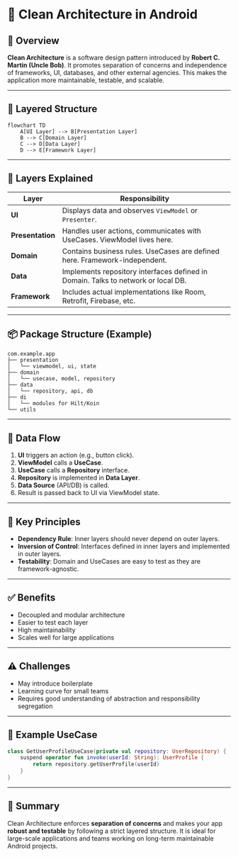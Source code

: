 # 🧼 Clean Architecture in Android

## 📘 Overview

**Clean Architecture** is a software design pattern introduced by **Robert C. Martin (Uncle Bob)**. It promotes separation of concerns and independence of frameworks, UI, databases, and other external agencies. This makes the application more maintainable, testable, and scalable.

---

## 🧱 Layered Structure

```mermaid
flowchart TD
    A[UI Layer] --> B[Presentation Layer]
    B --> C[Domain Layer]
    C --> D[Data Layer]
    D --> E[Framework Layer]

```

---

## 🧩 Layers Explained

| Layer         | Responsibility |
|---------------|----------------|
| **UI**        | Displays data and observes `ViewModel` or `Presenter`. |
| **Presentation** | Handles user actions, communicates with UseCases. ViewModel lives here. |
| **Domain**    | Contains business rules. UseCases are defined here. Framework-independent. |
| **Data**      | Implements repository interfaces defined in Domain. Talks to network or local DB. |
| **Framework** | Includes actual implementations like Room, Retrofit, Firebase, etc. |

---

## 📦 Package Structure (Example)

```
com.example.app
├── presentation
│   └── viewmodel, ui, state
├── domain
│   └── usecase, model, repository
├── data
│   └── repository, api, db
├── di
│   └── modules for Hilt/Koin
└── utils
```

---

## 🔄 Data Flow

1. **UI** triggers an action (e.g., button click).
2. **ViewModel** calls a **UseCase**.
3. **UseCase** calls a **Repository** interface.
4. **Repository** is implemented in **Data Layer**.
5. **Data Source** (API/DB) is called.
6. Result is passed back to UI via ViewModel state.

---

## 🔐 Key Principles

- **Dependency Rule**: Inner layers should never depend on outer layers.
- **Inversion of Control**: Interfaces defined in inner layers and implemented in outer layers.
- **Testability**: Domain and UseCases are easy to test as they are framework-agnostic.

---

## ✅ Benefits

- Decoupled and modular architecture
- Easier to test each layer
- High maintainability
- Scales well for large applications

---

## ⚠️ Challenges

- May introduce boilerplate
- Learning curve for small teams
- Requires good understanding of abstraction and responsibility segregation

---

## 📘 Example UseCase

```kotlin
class GetUserProfileUseCase(private val repository: UserRepository) {
    suspend operator fun invoke(userId: String): UserProfile {
        return repository.getUserProfile(userId)
    }
}
```

---

## 🧠 Summary

Clean Architecture enforces **separation of concerns** and makes your app **robust and testable** by following a strict layered structure. It is ideal for large-scale applications and teams working on long-term maintainable Android projects.
